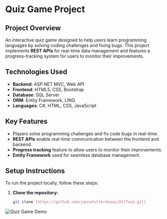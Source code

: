 # Quiz Game Project

## Project Overview  
An interactive quiz game designed to help users learn programming languages by solving coding challenges and fixing bugs. This project implements **REST APIs** for real-time data management and features a progress-tracking system for users to monitor their improvements.

## Technologies Used  
- **Backend**: ASP.NET MVC, Web API  
- **Frontend**: HTML5, CSS, Bootstrap  
- **Database**: SQL Server  
- **ORM**: Entity Framework, LINQ  
- **Languages**: C#, HTML, CSS, JavaScript  

## Key Features  
- Players solve programming challenges and fix code bugs in real-time.
- **REST APIs** enable real-time communication between the frontend and backend.
- **Progress tracking** feature to allow users to monitor their improvements.
- **Entity Framework** used for seamless database management.

## Setup Instructions  
To run the project locally, follow these steps:

1. **Clone the repository:**
   ```bash
   git clone [https://github.com/jannatulferdaous/AllTask.git] 
![Quiz Game Demo](QuizGame.gif)
